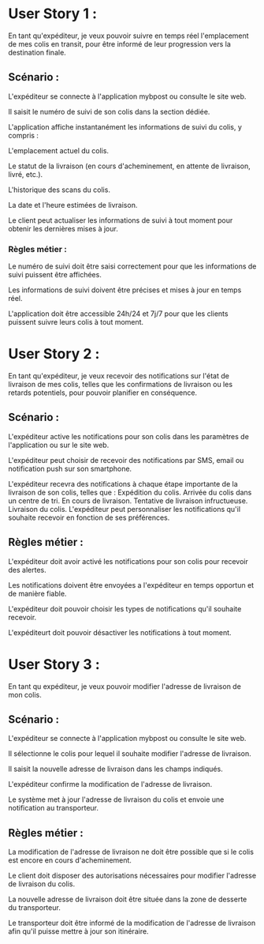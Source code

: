 # User Story 1 : #

En tant qu'expéditeur, je veux pouvoir suivre en temps réel l'emplacement de mes colis en transit, pour être informé de leur progression vers la destination finale.

## Scénario : ##

L'expéditeur se connecte à l'application mybpost ou consulte le site web.

Il saisit le numéro de suivi de son colis dans la section dédiée.

L'application affiche instantanément les informations de suivi du colis, y compris :

L'emplacement actuel du colis.

Le statut de la livraison (en cours d'acheminement,
en attente de livraison, livré, etc.).

L'historique des scans du colis.

La date et l'heure estimées de livraison.

Le client peut actualiser les informations de suivi à tout moment pour obtenir les dernières mises à jour.

### Règles métier : ###

Le numéro de suivi doit être saisi correctement pour que les informations de suivi puissent être affichées.

Les informations de suivi doivent être précises et mises à jour en temps réel.

L'application doit être accessible 24h/24 et 7j/7 pour que les clients puissent suivre leurs colis à tout moment.

# User Story 2 : #

En tant qu'expéditeur, je veux recevoir des notifications sur l'état de livraison de mes colis, telles que les confirmations de livraison ou les retards potentiels, pour pouvoir planifier en conséquence.

## Scénario : ##

L'expéditeur active les notifications pour son colis dans les paramètres de l'application ou sur le site web.

L'expéditeur peut choisir de recevoir des notifications par SMS, email ou notification push sur son smartphone.

L'expéditeur recevra des notifications à chaque étape importante de la livraison de son colis, telles que :
Expédition du colis.
Arrivée du colis dans un centre de tri.
En cours de livraison.
Tentative de livraison infructueuse.
Livraison du colis.
L'expéditeur peut personnaliser les notifications qu'il souhaite recevoir en fonction de ses préférences.

## Règles métier : ##

L'expéditeur doit avoir activé les notifications pour son colis pour recevoir des alertes.

Les notifications doivent être envoyées a l'expéditeur en temps opportun et de manière fiable.

L'expéditeur doit pouvoir choisir les types de notifications qu'il souhaite recevoir.

L'expéditeurt doit pouvoir désactiver les notifications à tout moment.

# User Story 3 : #

En tant qu expéditeur, je veux pouvoir modifier l'adresse de livraison de mon colis.

## Scénario : ##

L'expéditeur se connecte à l'application mybpost ou consulte le site web.
 
Il sélectionne le colis pour lequel il souhaite modifier l'adresse de livraison.

Il saisit la nouvelle adresse de livraison dans les champs indiqués.

L'expéditeur confirme la modification de l'adresse de livraison.

Le système met à jour l'adresse de livraison du colis et envoie une notification au transporteur.

## Règles métier : ##

La modification de l'adresse de livraison ne doit être possible que si le colis est encore en cours d'acheminement.

Le client doit disposer des autorisations nécessaires pour modifier l'adresse de livraison du colis.

La nouvelle adresse de livraison doit être située dans la zone de desserte du transporteur.

Le transporteur doit être informé de la modification de l'adresse de livraison afin qu'il puisse mettre à jour son itinéraire.